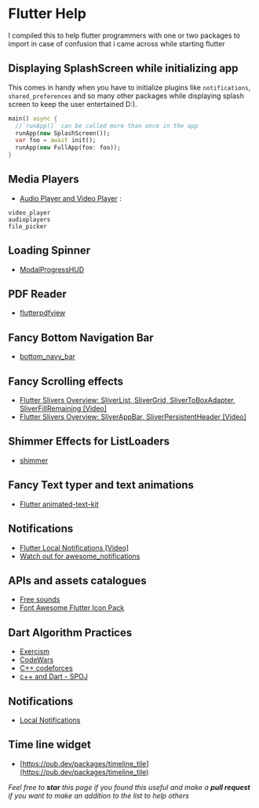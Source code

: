 # Flutter Help
I compiled this to help flutter programmers with one or two packages to import in case of confusion that i came across while 
starting flutter
## Displaying SplashScreen while initializing app
This comes in handy when you have to initialize plugins like `notifications`, `shared_preferences` and so many
other packages while displaying splash screen to keep the user entertained D:).
```dart
main() async {
  //`runApp()` can be called more than once in the app
  runApp(new SplashScreen());
  var foo = await init();
  runApp(new FullApp(foo: foo));
}
```
## Media Players
- [Audio Player and Video Player](https://www.codementor.io/@ponnamkarthik3/flutter-media-playback-audio-video-yvgzj7516) :
```
video_player
audioplayers
file_picker
```
## Loading Spinner
- [ModalProgressHUD](https://pub.dev/packages/modal_progress_hud)
## PDF Reader
- [flutterpdfview](https://pub.dev/packages/flutter_pdfview)
## Fancy Bottom Navigation Bar
- [bottom_navy_bar](https://pub.dev/packages/bottom_navy_bar)
## Fancy Scrolling effects
- [Flutter Slivers Overview: SliverList, SliverGrid, SliverToBoxAdapter, SliverFillRemaining [Video]](https://www.youtube.com/watch?v=k2v3gxtMlDE)
- [Flutter Slivers Overview: SliverAppBar, SliverPersistentHeader [Video]](https://www.youtube.com/watch?v=E3-WdYBrEDc)  
## Shimmer Effects for ListLoaders
- [shimmer](https://pub.dev/packages/shimmer)
## Fancy Text typer and text animations
- [Flutter animated-text-kit](https://pub.dev/packages/animated_text_kit)
## Notifications
- [Flutter Local Notifications [Video]](https://www.youtube.com/watch?v=950jZeaqbdU)
- [Watch out for awesome_notifications](https://pub.dev/packages/awesome_notifications)
## APIs and assets catalogues
- [Free sounds](https://freesound.org/)
- [Font Awesome Flutter Icon Pack](https://pub.dev/packages/font_awesome_flutter)
## Dart Algorithm Practices 
- [Exercism](https://exercism.io/tracks/dart)
- [CodeWars](https://www.codewars.com/dashboard)
- [C++ codeforces](codeforces.com)
- [c++ and Dart - SPOJ](https://www.spoj.com/problems/classical/)
## Notifications
- [Local Notifications](https://pub.dev/packages/flutter_local_notifications)
## Time line widget
- [https://pub.dev/packages/timeline_tile](https://pub.dev/packages/timeline_tile)  

*Feel free to **star** this page if you found this useful and make a **pull request** if you want to make an addition to the list to help others*
